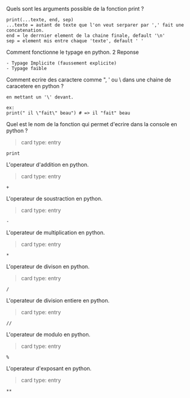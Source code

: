 Quels sont les arguments possible de la fonction print ?
```
print(...texte, end, sep)
...texte = autant de texte que l'on veut serparer par ',' fait une concatenation.
end = le derrnier element de la chaine finale, default '\n'
sep = element mis entre chaque 'texte', default ' '
```

Comment fonctionne le typage en python. 2 Reponse
```
- Typage Implicite (faussement explicite)
- Typage faible
```

Comment ecrire des caractere comme ", ' ou \ dans une chaine de caracetere en python ?
```
en mettant un '\' devant.

ex:
print(" il \"fait\" beau") # => il "fait" beau
```


Quel est le nom de la fonction qui permet d'ecrire dans la console en python ?
> card type: entry
```
print
```

L'operateur d'addition en python.
> card type: entry
```
+
```

L'operateur de soustraction en python.
> card type: entry
```
-
```

L'operateur de multiplication en python.
> card type: entry
```
*
```

L'operateur de divison en python.
> card type: entry
```
/
```

L'operateur de division entiere en python.
> card type: entry
```
//
```

L'operateur de modulo en python.
> card type: entry
```
%
```

L'operateur d'exposant en python.
> card type: entry
```
**
```